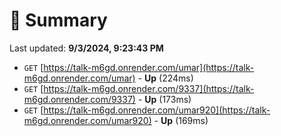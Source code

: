 # 📖 Summary
Last updated: **9/3/2024, 9:23:43 PM**

- `GET` [https://talk-m6gd.onrender.com/umar](https://talk-m6gd.onrender.com/umar) - **Up** (224ms)
- `GET` [https://talk-m6gd.onrender.com/9337](https://talk-m6gd.onrender.com/9337) - **Up** (173ms)
- `GET` [https://talk-m6gd.onrender.com/umar920](https://talk-m6gd.onrender.com/umar920) - **Up** (169ms)

